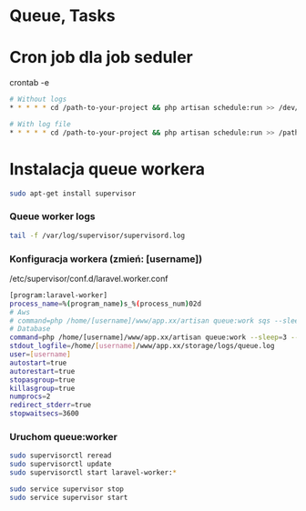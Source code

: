 # Queue, Tasks

# Cron job dla job seduler
crontab -e
```sh
# Without logs
* * * * * cd /path-to-your-project && php artisan schedule:run >> /dev/null 2>&1

# With log file
* * * * * cd /path-to-your-project && php artisan schedule:run >> /path-to-your-project/storage/logs/cron.log
```

# Instalacja queue workera
```sh
sudo apt-get install supervisor
```

### Queue worker logs
```sh
tail -f /var/log/supervisor/supervisord.log
```

### Konfiguracja workera (zmień: [username])
/etc/supervisor/conf.d/laravel.worker.conf
```sh
[program:laravel-worker]
process_name=%(program_name)s_%(process_num)02d
# Aws
# command=php /home/[username]/www/app.xx/artisan queue:work sqs --sleep=5 --tries=3 --max-time=3600 --backoff=10
# Database
command=php /home/[username]/www/app.xx/artisan queue:work --sleep=3 --tries=3 --max-time=3600 --backoff=10
stdout_logfile=/home/[username]/www/app.xx/storage/logs/queue.log
user=[username]
autostart=true
autorestart=true
stopasgroup=true
killasgroup=true
numprocs=2
redirect_stderr=true
stopwaitsecs=3600

```

### Uruchom queue:worker
```sh
sudo supervisorctl reread
sudo supervisorctl update
sudo supervisorctl start laravel-worker:*

sudo service supervisor stop
sudo service supervisor start
```
